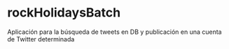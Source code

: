 # rockHolidaysBatch
Aplicación para la búsqueda de tweets en DB y publicación en una cuenta de Twitter determinada
